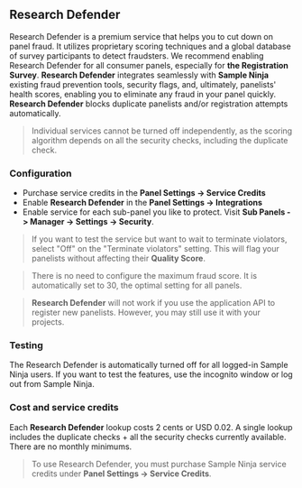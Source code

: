 ## Research Defender

Research Defender is a premium service that helps you to cut down on panel fraud. It utilizes proprietary scoring techniques and a global database of survey participants to detect fraudsters. We recommend enabling Research Defender for all consumer panels, especially for **the Registration Survey**. **Research Defender** integrates seamlessly with **Sample Ninja** existing fraud prevention tools, security flags, and, ultimately, panelists' health scores, enabling you to eliminate any fraud in your panel quickly. **Research Defender** blocks duplicate panelists and/or registration attempts automatically.

> Individual services cannot be turned off independently, as the scoring algorithm depends on all the security checks, including the duplicate check.

### Configuration

- Purchase service credits in the **Panel Settings -> Service Credits**
- Enable **Research Defender** in the **Panel Settings -> Integrations**
- Enable service for each sub-panel you like to protect. Visit **Sub Panels -> Manager -> Settings -> Security**. 

> If you want to test the service but want to wait to terminate violators, select "Off" on the "Terminate violators" setting. This will flag your panelists without affecting their **Quality Score**.

> There is no need to configure the maximum fraud score. It is automatically set to 30, the optimal setting for all panels.

> **Research Defender** will not work if you use the application API to register new panelists. However, you may still use it with your projects.

### Testing

The Research Defender is automatically turned off for all logged-in Sample Ninja users. If you want to test the features, use the incognito window or log out from Sample Ninja.

### Cost and service credits

Each **Research Defender** lookup costs 2 cents or USD 0.02. A single lookup includes the duplicate checks + all the security checks currently available. There are no monthly minimums.

> To use Research Defender, you must purchase Sample Ninja service credits under **Panel Settings -> Service Credits**.
